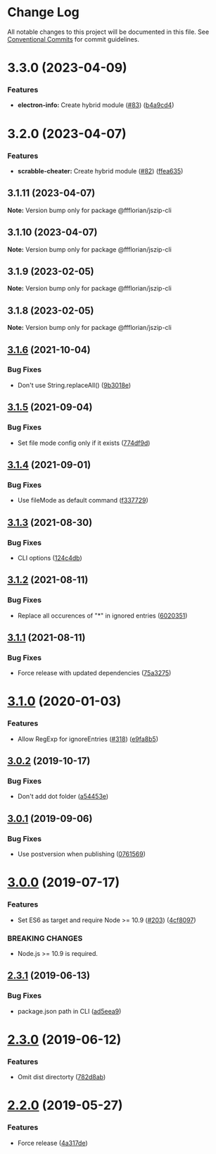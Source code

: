 # Change Log

All notable changes to this project will be documented in this file.
See [Conventional Commits](https://conventionalcommits.org) for commit guidelines.

# 3.3.0 (2023-04-09)


### Features

* **electron-info:** Create hybrid module ([#83](https://github.com/ffflorian/node-packages/issues/83)) ([b4a9cd4](https://github.com/ffflorian/node-packages/commit/b4a9cd469cdd21da520ce1d02c878359c0546340))





# 3.2.0 (2023-04-07)


### Features

* **scrabble-cheater:** Create hybrid module ([#82](https://github.com/ffflorian/node-packages/issues/82)) ([ffea635](https://github.com/ffflorian/node-packages/commit/ffea6358e04ce5280f38a1ef4dd1271bb37e422e))





## 3.1.11 (2023-04-07)

**Note:** Version bump only for package @ffflorian/jszip-cli





## 3.1.10 (2023-04-07)

**Note:** Version bump only for package @ffflorian/jszip-cli





## 3.1.9 (2023-02-05)

**Note:** Version bump only for package @ffflorian/jszip-cli





## 3.1.8 (2023-02-05)

**Note:** Version bump only for package @ffflorian/jszip-cli





## [3.1.6](https://github.com/ffflorian/jszip-cli/compare/v3.1.5...v3.1.6) (2021-10-04)


### Bug Fixes

* Don't use String.replaceAll() ([9b3018e](https://github.com/ffflorian/jszip-cli/commit/9b3018e1ce33f75711df36a08795f1455e55816a))

## [3.1.5](https://github.com/ffflorian/jszip-cli/compare/v3.1.4...v3.1.5) (2021-09-04)


### Bug Fixes

* Set file mode config only if it exists ([774df9d](https://github.com/ffflorian/jszip-cli/commit/774df9d0908751c00a90b38e8612daea5a44e5f5))

## [3.1.4](https://github.com/ffflorian/jszip-cli/compare/v3.1.3...v3.1.4) (2021-09-01)


### Bug Fixes

* Use fileMode as default command ([f337729](https://github.com/ffflorian/jszip-cli/commit/f33772984e5af55e5cb49937479b43793f7d9610))

## [3.1.3](https://github.com/ffflorian/jszip-cli/compare/v3.1.2...v3.1.3) (2021-08-30)


### Bug Fixes

* CLI options ([124c4db](https://github.com/ffflorian/jszip-cli/commit/124c4dbfbd96b65e3dbe62eb6370d3f7c78cd80b))

## [3.1.2](https://github.com/ffflorian/jszip-cli/compare/v3.1.1...v3.1.2) (2021-08-11)


### Bug Fixes

* Replace all occurences of "*" in ignored entries ([6020351](https://github.com/ffflorian/jszip-cli/commit/6020351e8461c93a448e6a74670c367844e4c235))

## [3.1.1](https://github.com/ffflorian/jszip-cli/compare/v3.1.0...v3.1.1) (2021-08-11)


### Bug Fixes

* Force release with updated dependencies ([75a3275](https://github.com/ffflorian/jszip-cli/commit/75a3275b666cc0b3bcab2078654a470aed7dd92f))

# [3.1.0](https://github.com/ffflorian/jszip-cli/compare/v3.0.2...v3.1.0) (2020-01-03)

### Features

- Allow RegExp for ignoreEntries ([#318](https://github.com/ffflorian/jszip-cli/issues/318)) ([e9fa8b5](https://github.com/ffflorian/jszip-cli/commit/e9fa8b5))

## [3.0.2](https://github.com/ffflorian/jszip-cli/compare/v3.0.1...v3.0.2) (2019-10-17)

### Bug Fixes

- Don't add dot folder ([a54453e](https://github.com/ffflorian/jszip-cli/commit/a54453e))

## [3.0.1](https://github.com/ffflorian/jszip-cli/compare/v3.0.0...v3.0.1) (2019-09-06)

### Bug Fixes

- Use postversion when publishing ([0761569](https://github.com/ffflorian/jszip-cli/commit/0761569))

# [3.0.0](https://github.com/ffflorian/jszip-cli/compare/v2.3.1...v3.0.0) (2019-07-17)

### Features

- Set ES6 as target and require Node >= 10.9 ([#203](https://github.com/ffflorian/jszip-cli/issues/203)) ([4cf8097](https://github.com/ffflorian/jszip-cli/commit/4cf8097))

### BREAKING CHANGES

- Node.js >= 10.9 is required.

## [2.3.1](https://github.com/ffflorian/jszip-cli/compare/v2.3.0...v2.3.1) (2019-06-13)

### Bug Fixes

- package.json path in CLI ([ad5eea9](https://github.com/ffflorian/jszip-cli/commit/ad5eea9))

# [2.3.0](https://github.com/ffflorian/jszip-cli/compare/v2.2.0...v2.3.0) (2019-06-12)

### Features

- Omit dist directorty ([782d8ab](https://github.com/ffflorian/jszip-cli/commit/782d8ab))

# [2.2.0](https://github.com/ffflorian/jszip-cli/compare/v2.1.4...v2.2.0) (2019-05-27)

### Features

- Force release ([4a317de](https://github.com/ffflorian/jszip-cli/commit/4a317de))
